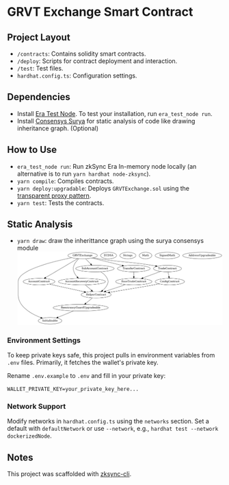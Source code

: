 # GRVT Exchange Smart Contract

## Project Layout

- `/contracts`: Contains solidity smart contracts.
- `/deploy`: Scripts for contract deployment and interaction.
- `/test`: Test files.
- `hardhat.config.ts`: Configuration settings.

## Dependencies

- Install [Era Test Node](https://docs.zksync.io/build/test-and-debug/era-test-node.html#understanding-the-in-memory-node). To test your installation, run `era_test_node run`.
- Install [Consensys Surya](https://github.com/ConsenSys/surya?tab=readme-ov-file) for static analysis of code like drawing inheritance graph. (Optional)

## How to Use

- `era_test_node run`: Run zkSync Era In-memory node locally (an alternative is to run `yarn hardhat node-zksync`).
- `yarn compile`: Compiles contracts.
- `yarn deploy:upgradable`: Deploys `GRVTExchange.sol` using the [transparent proxy pattern](https://blog.openzeppelin.com/the-transparent-proxy-pattern).
- `yarn test`: Tests the contracts.

## Static Analysis

- `yarn draw`: draw the inherittance graph using the surya consensys module
  ![GRVTExchange Logo](GRVTExchange.png)

### Environment Settings

To keep private keys safe, this project pulls in environment variables from `.env` files. Primarily, it fetches the wallet's private key.

Rename `.env.example` to `.env` and fill in your private key:

```
WALLET_PRIVATE_KEY=your_private_key_here...
```

### Network Support

Modify networks in `hardhat.config.ts` using the `networks` section. Set a default with `defaultNetwork` or use `--network`, e.g., `hardhat test --network dockerizedNode`.

## Notes

This project was scaffolded with [zksync-cli](https://github.com/matter-labs/zksync-cli).
